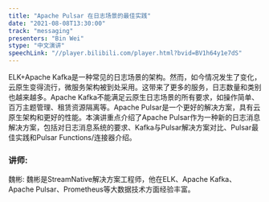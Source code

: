 ```yaml
---
title: "Apache Pulsar 在日志场景的最佳实践"
date: "2021-08-08T13:30:00" 
track: "messaging"
presenters: "Bin Wei"
stype: "中文演讲"
speechLink: "//player.bilibili.com/player.html?bvid=BV1h64y1e7dS"
---
```

ELK+Apache Kafka是一种常见的日志场景的架构。然而，如今情况发生了变化，云原生变得流行，微服务架构被到处采用。这带来了更多的服务，日志数量和类别也越来越多。Apache Kafka不能满足云原生日志场景的所有要求，如操作简单、百万主题管理、租赁资源隔离等。Apache Pulsar是一个更好的解决方案，具有云原生架构和更好的性能。本演讲重点介绍了Apache Pulsar作为一种新的日志消息解决方案，包括对日志消息系统的要求、Kafka与Pulsar解决方案对比、Pulsar最佳实践和Pulsar Functions/连接器介绍。
 ### 讲师: 
 魏彬: 魏彬是StreamNative解决方案工程师，他在ELK、Apache Kafka、Apache Pulsar、Prometheus等大数据技术方面经验丰富。
